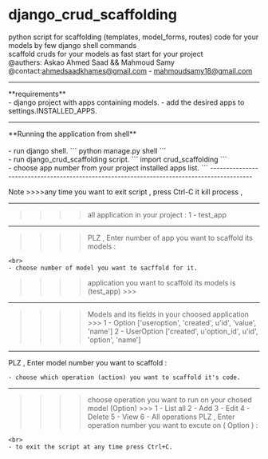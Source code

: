 # django_crud_scaffolding
python script for scaffolding (templates, model_forms, routes) code for your models by few django shell commands
<br>scaffold cruds for your models as fast start for your project
<br>@authers: Askao Ahmed Saad && Mahmoud Samy
<br>@contact:ahmedsaadkhames@gmail.com - mahmoudsamy18@gmail.com
<hr>
**requirements**<br>
- django project with apps containing models.
- add the desired apps to settings.INSTALLED_APPS.

<hr>
**Running the application from shell**<br><br>
- run django shell.
```
python manage.py shell
```
<br>
- run django_crud_scaffolding script.
```
import crud_scaffolding
```
<br>
- choose app number from your project installed apps list.
```
-------------------------------------------------------------------------------------------
 
Note >>>>any time you want to exit script , press Ctrl-C it kill process , 
 
-------------------------------------------------------------------------------------------
 
 >>>> all application in your project : 
1 - test_app
_________________________________________________________
 >>>> PLZ , Enter number of app you want to scaffold its models : 
```
<br>
- choose number of model you want to sacffold for it.
```
 >>>> application you want to scaffold its models is (test_app) >>> 
_________________________________________________________
 >>>> Models and its fields in your choosed application >>> 
1 - Option
['useroption', 'created', u'id', 'value', 'name']
2 - UserOption
['created', u'option_id', u'id', 'option', 'name']
_________________________________________________________
PLZ , Enter model number you want to scaffold : 
```
- choose which operation (action) you want to scaffold it's code.
```
_________________________________________________________
 >>>> choose operation you want to run on your chosed model (Option) >>> 
1 - List all
2 - Add
3 - Edit
4 - Delete
5 - View
6 - All operations
PLZ , Enter operation number you want to excute on ( Option ) :
```
<br>
- to exit the script at any time press Ctrl+C.
